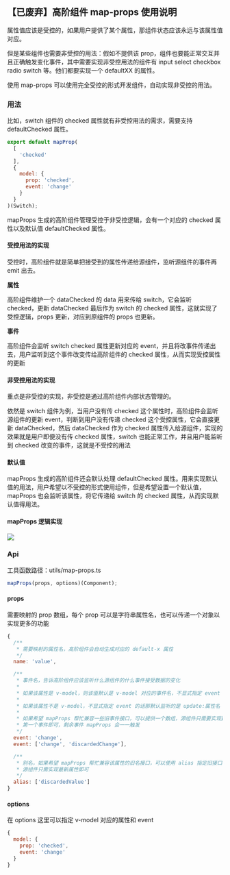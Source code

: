 ## 【已废弃】高阶组件 map-props 使用说明

属性值应该是受控的，如果用户提供了某个属性，那组件状态应该永远与该属性值对应。

但是某些组件也需要非受控的用法：假如不提供该 prop，组件也要能正常交互并且正确触发变化事件，其中需要实现非受控用法的组件有 input select checkbox radio switch 等。他们都要实现一个 defaultXX 的属性。

使用 map-props 可以使用完全受控的形式开发组件，自动实现非受控的用法。

### 用法

比如，switch 组件的 checked 属性就有非受控用法的需求，需要支持 defaultChecked 属性。
```js
export default mapProp(
  [
    'checked'
  ],
  {
    model: {
      prop: 'checked',
      event: 'change'
    }
  }
)(Switch);
```
mapProps 生成的高阶组件管理受控于非受控逻辑，会有一个对应的 checked 属性以及默认值 defaultChecked 属性。

#### 受控用法的实现

受控时，高阶组件就是简单把接受到的属性传递给源组件，监听源组件的事件再 emit 出去。

**属性**

高阶组件维护一个 dataChecked 的 data 用来传给 switch，它会监听 checked，更新 dataChecked 最后作为 switch 的 checked 属性，这就实现了受控逻辑，props 更新，对应到原组件的 props 也更新。

**事件**

高阶组件会监听 switch checked 属性更新对应的 event，并且将改事件传递出去，用户监听到这个事件改变传给高阶组件的 checked 属性，从而实现受控属性的更新

#### 非受控用法的实现
重点是非受控的实现，非受控是通过高阶组件内部状态管理的。

依然是 switch 组件为例，当用户没有传 checked 这个属性时，高阶组件会监听源组件的更新 event，判断到用户没有传递 checked 这个受控属性，它会直接更新 dataChecked，然后 dataChecked 作为 checked 属性传入给源组件，实现的效果就是用户即便没有传 checked 属性，switch 也能正常工作，并且用户能监听到 checked 改变的事件，这就是不受控的用法

#### 默认值
mapProps 生成的高阶组件还会默认处理 defaultChecked 属性。用来实现默认值的用法，用户希望以不受控的形式使用组件，但是希望设置一个默认值，mapProps 也会监听该属性，将它传递给 switch 的 checked 属性，从而实现默认值得用法。

#### mapProps 逻辑实现
![](./map-props.png)

### Api

工具函数路径：utils/map-props.ts

```js
mapProps(props, options)(Component);
```

#### props
需要映射的 prop 数组，每个 prop 可以是字符串属性名，也可以传递一个对象以实现更多的功能

```jsx
{
  /**
   * 需要映射的属性名，高阶组件会自动生成对应的 default-x 属性 
   */
  name: 'value',

  /**
   * 事件名，告诉高阶组件应该监听什么源组件的什么事件接受数据的变化
   * 
   * 如果该属性是 v-model，则该值默认是 v-model 对应的事件名，不显式指定 event 的话，是 input
   * 
   * 如果该属性不是 v-model，不显式指定 event 的话那默认监听的是 update:属性名 事件，支持 .sync 修饰符
   * 
   * 如果希望 mapProps 帮忙兼容一些旧事件接口，可以提供一个数组，源组件只需要实现数组
   * 第一个事件即可，剩余事件 mapProps 会一一触发
   */
  event: 'change',
  event: ['change', 'discardedChange'],

  /**
   * 别名，如果希望 mapProps 帮忙兼容该属性的旧名接口，可以使用 alias 指定旧接口名，
   * 源组件只需实现最新属性即可
   */
  alias: ['discardedValue']
}
```

#### options

在 options 这里可以指定 v-model 对应的属性和 event

```jsx
{
  model: {
    prop: 'checked',
    event: 'change'
  }
}
```
